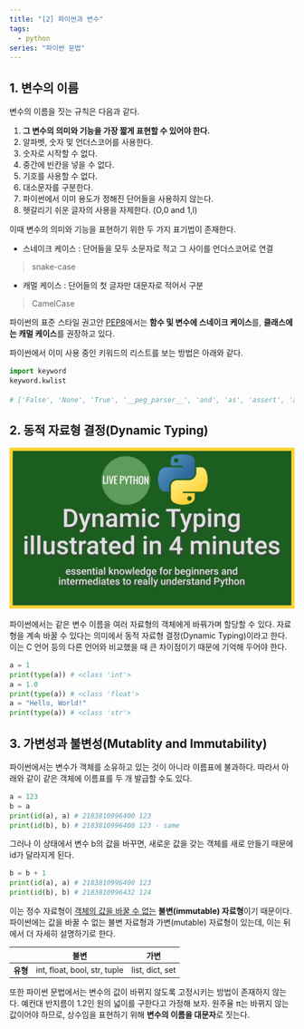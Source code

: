 ```yaml
---
title: "[2] 파이썬과 변수"
tags:
  - python
series: "파이썬 문법"
---
```


## 1. 변수의 이름

변수의 이름을 짓는 규칙은 다음과 같다.

1. **그 변수의 의미와 기능을 가장 짧게 표현할 수 있어야 한다.**
2. 알파벳, 숫자 및 언더스코어를 사용한다.
3. 숫자로 시작할 수 없다.
4. 중간에 빈칸을 넣을 수 없다.
5. 기호를 사용할 수 없다.
6. 대소문자를 구분한다.
7. 파이썬에서 이미 용도가 정해진 단어들을 사용하지 않는다.
8. 헷갈리기 쉬운 글자의 사용을 자제한다. (O,0 and 1,l)

이때 변수의 의미와 기능을 표현하기 위한 두 가지 표기법이 존재한다.

- 스네이크 케이스 : 단어들을 모두 소문자로 적고 그 사이를 언더스코어로 연결
> snake-case
- 캐멀 케이스 : 단어들의 첫 글자만 대문자로 적어서 구분
> CamelCase

파이썬의 표준 스타일 권고안 [PEP8](https://peps.python.org/pep-0008/#function-and-variable-names)에서는 **함수 및 변수에 스네이크 케이스**를, **클래스에는 캐멀 케이스**를 권장하고 있다.

파이썬에서 이미 사용 중인 키워드의 리스트를 보는 방법은 아래와 같다.

```python
import keyword
keyword.kwlist

# ['False', 'None', 'True', '__peg_parser__', 'and', 'as', 'assert', 'async', 'await', 'break', 'class', 'continue', 'def', 'del', 'elif', 'else', 'except', 'finally', 'for', 'from', 'global', 'if', 'import', 'in', 'is', 'lambda', 'nonlocal', 'not', 'or', 'pass', 'raise', 'return', 'try', 'while', 'with', 'yield']
```

## 2. 동적 자료형 결정(Dynamic Typing)

[![파이썬의 동적 자료형 결정](dynamic-typing.jpg)](https://www.youtube.com/watch?v=LqVVzstFT3c)

파이썬에서는 같은 변수 이름을 여러 자료형의 객체에게 바꿔가며 할당할 수 있다. 자료형을 계속 바꿀 수 있다는 의미에서 동적 자료형 결정(Dynamic Typing)이라고 한다. 이는 C 언어 등의 다른 언어와 비교했을 때 큰 차이점이기 때문에 기억해 두어야 한다.

```python
a = 1
print(type(a)) # <class 'int'>
a = 1.0
print(type(a)) # <class 'float'>
a = "Hello, World!"
print(type(a)) # <class 'str'> 
```

## 3. 가변성과 불변성(Mutablity and Immutability)

파이썬에서는 변수가 객체를 소유하고 있는 것이 아니라 이름표에 불과하다. 따라서 아래와 같이 같은 객체에 이름표를 두 개 발급할 수도 있다. 

```python
a = 123
b = a
print(id(a), a) # 2183810996400 123
print(id(b), b) # 2183810996400 123 - same
```

그러나 이 상태에서 변수 b의 값을 바꾸면, 새로운 값을 갖는 객체를 새로 만들기 때문에 id가 달라지게 된다.

```python
b = b + 1
print(id(a), a) # 2183810996400 123
print(id(b), b) # 2183810996432 124
```

이는 정수 자료형이 <u>객체의 값을 바꿀 수 없는</u> **불변(immutable) 자료형**이기 때문이다. 파이썬에는 값을 바꿀 수 없는 불변 자료형과 가변(mutable) 자료형이 있는데, 이는 뒤에서 더 자세히 설명하기로 한다.

<center>

||불변|가변
:------:|:------:|:------:
**유형**|  int, float, bool, str, tuple  |  list, dict, set

</center>

또한 파이썬 문법에서는 변수의 값이 바뀌지 않도록 고정시키는 방법이 존재하지 않는다. 예컨대 반지름이 1.2인 원의 넓이를 구한다고 가정해 보자. 원주율 π는 바뀌지 않는 값이어야 하므로, 상수임을 표현하기 위해 **변수의 이름을 대문자**로 짓는다.
